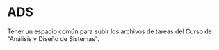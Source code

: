 # ADS
Tener un espacio común para subir los archivos de tareas del Curso de "Análisis y Diseño de Sistemas".
